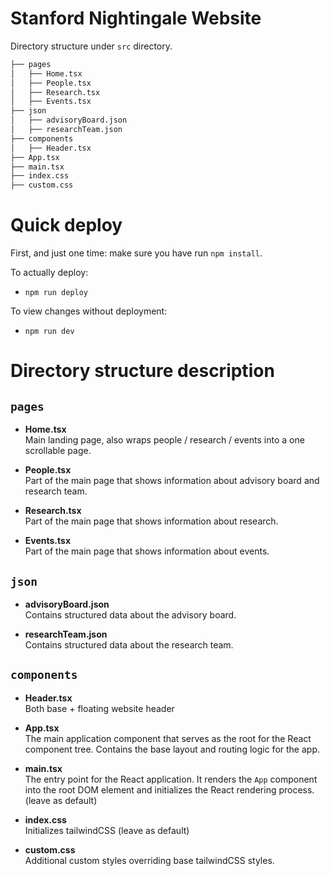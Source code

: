 # Stanford Nightingale Website

Directory structure under `src` directory.

```bash
├── pages
│   ├── Home.tsx  
│   ├── People.tsx
│   ├── Research.tsx
│   ├── Events.tsx
├── json
│   ├── advisoryBoard.json  
│   ├── researchTeam.json
├── components
│   ├── Header.tsx
├── App.tsx
├── main.tsx
├── index.css
├── custom.css
```
# Quick deploy
First, and just one time: make sure you have run `npm install`.

To actually deploy:
* `npm run deploy`

To view changes without deployment:
* `npm run dev`

# Directory structure description

## **`pages`**
- **Home.tsx**  
  Main landing page, also wraps people / research / events into a one scrollable page.

- **People.tsx**  
  Part of the main page that shows information about advisory board and research team.

- **Research.tsx**  
  Part of the main page that shows information about research.

- **Events.tsx**  
  Part of the main page that shows information about events.

## **`json`**
- **advisoryBoard.json**  
  Contains structured data about the advisory board.

- **researchTeam.json**  
  Contains structured data about the research team.


## **`components`**
- **Header.tsx**  
  Both base + floating website header

- **App.tsx**  
  The main application component that serves as the root for the React component tree. Contains the base layout and routing logic for the app.

- **main.tsx**  
  The entry point for the React application. It renders the `App` component into the root DOM element and initializes the React rendering process. (leave as default)

- **index.css**  
  Initializes tailwindCSS (leave as default)

- **custom.css**  
  Additional custom styles overriding base tailwindCSS styles.

